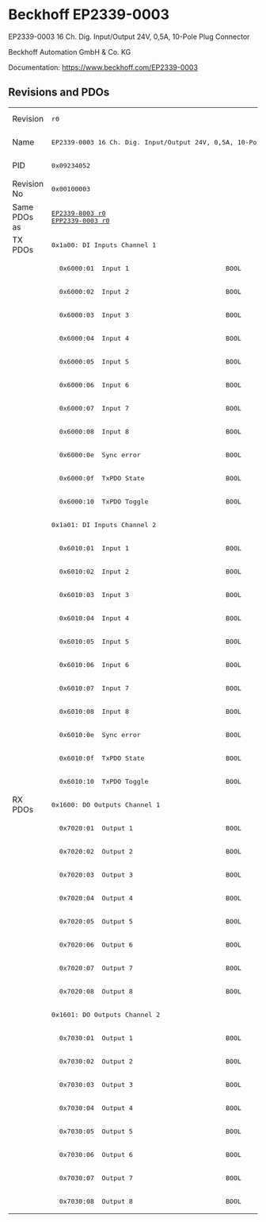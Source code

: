 # Beckhoff EP2339-0003

EP2339-0003 16 Ch. Dig. Input/Output 24V, 0,5A, 10-Pole Plug Connector

Beckhoff Automation GmbH & Co. KG

Documentation: <a href="https://www.beckhoff.com/EP2339-0003">https://www.beckhoff.com/EP2339-0003</a>

## Revisions and PDOs
<table>
<tr >
<td class="first">Revision</td>
<td ><pre>r0</pre></td>
</tr>
<tr >
<td class="first">Name</td>
<td ><pre>EP2339-0003 16 Ch. Dig. Input/Output 24V, 0,5A, 10-Pole Plug Connector</pre></td>
</tr>
<tr >
<td class="first">PID</td>
<td ><pre>0x09234052</pre></td>
</tr>
<tr >
<td class="first">Revision No</td>
<td ><pre>0x00100003</pre></td>
</tr>
<tr >
<td class="first">Same PDOs as</td>
<td ><pre><a href="EP2339-8003">EP2339-8003 r0</a><br/><a href="EPP2339-0003">EPP2339-0003 r0</a></pre></td>
</tr>
<tr class="txpdo pdosection">
<td class="first" rowspan=24 valign=top>TX PDOs</td>
<td><pre>0x1a00: DI Inputs Channel 1</pre></td>
<td></td>
</tr>
<tr class="txpdo">
<td class="first"><pre>  0x6000:01  Input 1                         BOOL</pre></td>
</tr>
<tr class="txpdo">
<td class="first"><pre>  0x6000:02  Input 2                         BOOL</pre></td>
</tr>
<tr class="txpdo">
<td class="first"><pre>  0x6000:03  Input 3                         BOOL</pre></td>
</tr>
<tr class="txpdo">
<td class="first"><pre>  0x6000:04  Input 4                         BOOL</pre></td>
</tr>
<tr class="txpdo">
<td class="first"><pre>  0x6000:05  Input 5                         BOOL</pre></td>
</tr>
<tr class="txpdo">
<td class="first"><pre>  0x6000:06  Input 6                         BOOL</pre></td>
</tr>
<tr class="txpdo">
<td class="first"><pre>  0x6000:07  Input 7                         BOOL</pre></td>
</tr>
<tr class="txpdo">
<td class="first"><pre>  0x6000:08  Input 8                         BOOL</pre></td>
</tr>
<tr class="txpdo">
<td class="first"><pre>  0x6000:0e  Sync error                      BOOL</pre></td>
</tr>
<tr class="txpdo">
<td class="first"><pre>  0x6000:0f  TxPDO State                     BOOL</pre></td>
</tr>
<tr class="txpdo">
<td class="first"><pre>  0x6000:10  TxPDO Toggle                    BOOL</pre></td>
</tr>
<tr class="txpdo pdosection">
<td class="first"><pre>0x1a01: DI Inputs Channel 2</pre></td>
</tr>
<tr class="txpdo">
<td class="first"><pre>  0x6010:01  Input 1                         BOOL</pre></td>
</tr>
<tr class="txpdo">
<td class="first"><pre>  0x6010:02  Input 2                         BOOL</pre></td>
</tr>
<tr class="txpdo">
<td class="first"><pre>  0x6010:03  Input 3                         BOOL</pre></td>
</tr>
<tr class="txpdo">
<td class="first"><pre>  0x6010:04  Input 4                         BOOL</pre></td>
</tr>
<tr class="txpdo">
<td class="first"><pre>  0x6010:05  Input 5                         BOOL</pre></td>
</tr>
<tr class="txpdo">
<td class="first"><pre>  0x6010:06  Input 6                         BOOL</pre></td>
</tr>
<tr class="txpdo">
<td class="first"><pre>  0x6010:07  Input 7                         BOOL</pre></td>
</tr>
<tr class="txpdo">
<td class="first"><pre>  0x6010:08  Input 8                         BOOL</pre></td>
</tr>
<tr class="txpdo">
<td class="first"><pre>  0x6010:0e  Sync error                      BOOL</pre></td>
</tr>
<tr class="txpdo">
<td class="first"><pre>  0x6010:0f  TxPDO State                     BOOL</pre></td>
</tr>
<tr class="txpdo">
<td class="first"><pre>  0x6010:10  TxPDO Toggle                    BOOL</pre></td>
</tr>
<tr class="rxpdo pdosection">
<td class="first" rowspan=18 valign=top>RX PDOs</td>
<td><pre>0x1600: DO Outputs Channel 1</pre></td>
<td></td>
</tr>
<tr class="rxpdo">
<td class="first"><pre>  0x7020:01  Output 1                        BOOL</pre></td>
</tr>
<tr class="rxpdo">
<td class="first"><pre>  0x7020:02  Output 2                        BOOL</pre></td>
</tr>
<tr class="rxpdo">
<td class="first"><pre>  0x7020:03  Output 3                        BOOL</pre></td>
</tr>
<tr class="rxpdo">
<td class="first"><pre>  0x7020:04  Output 4                        BOOL</pre></td>
</tr>
<tr class="rxpdo">
<td class="first"><pre>  0x7020:05  Output 5                        BOOL</pre></td>
</tr>
<tr class="rxpdo">
<td class="first"><pre>  0x7020:06  Output 6                        BOOL</pre></td>
</tr>
<tr class="rxpdo">
<td class="first"><pre>  0x7020:07  Output 7                        BOOL</pre></td>
</tr>
<tr class="rxpdo">
<td class="first"><pre>  0x7020:08  Output 8                        BOOL</pre></td>
</tr>
<tr class="rxpdo pdosection">
<td class="first"><pre>0x1601: DO Outputs Channel 2</pre></td>
</tr>
<tr class="rxpdo">
<td class="first"><pre>  0x7030:01  Output 1                        BOOL</pre></td>
</tr>
<tr class="rxpdo">
<td class="first"><pre>  0x7030:02  Output 2                        BOOL</pre></td>
</tr>
<tr class="rxpdo">
<td class="first"><pre>  0x7030:03  Output 3                        BOOL</pre></td>
</tr>
<tr class="rxpdo">
<td class="first"><pre>  0x7030:04  Output 4                        BOOL</pre></td>
</tr>
<tr class="rxpdo">
<td class="first"><pre>  0x7030:05  Output 5                        BOOL</pre></td>
</tr>
<tr class="rxpdo">
<td class="first"><pre>  0x7030:06  Output 6                        BOOL</pre></td>
</tr>
<tr class="rxpdo">
<td class="first"><pre>  0x7030:07  Output 7                        BOOL</pre></td>
</tr>
<tr class="rxpdo">
<td class="first"><pre>  0x7030:08  Output 8                        BOOL</pre></td>
</tr>
</table>
